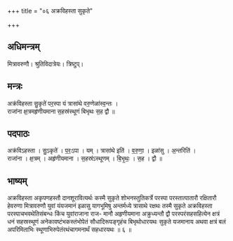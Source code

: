 +++
title = "०६ अक्रविहस्ता सुकृते"

+++
## अधिमन्त्रम्
मित्रावरुणौ। श्रुतिविदात्रेयः। त्रिष्टुप्।

## मन्त्रः
अक्र॑विहस्ता सु॒कृते॑ पर॒स्पा यं त्रासा॑थे वरु॒णेळा॑स्व॒न्तः ।  
राजा॑ना क्ष॒त्रमहृ॑णीयमाना स॒हस्र॑स्थूणं बिभृथः स॒ह द्वौ ॥

## पदपाठः
अक्र॑विऽहस्ता । सु॒ऽकृते॑ । प॒रः॒ऽपा । यम् । त्रासा॑थे इति॑ । व॒रु॒णा॒ । इळा॑सु । अ॒न्तरिति॑ ।  
राजा॑ना । क्ष॒त्रम् । अहृ॑णीयमाना । स॒हस्र॑ऽस्थूणम् । बि॒भृ॒थः॒ । स॒ह । द्वौ ॥

## भाष्यम्
अक्रविहस्ता अकृपणहस्तौ दानशूरावित्यर्थः कस्मै सुकृते शोभनस्तुतिकर्त्रे परस्पा परस्तात्पातारौ रक्षितारौ हेवरुणा मित्रावरुणौ युवां यंयजमानं इळासु यागभूमिषु अन्तर्मध्ये त्रासाथे रक्षथः तस्मै सुकृते अक्रविहस्ता परस्पाचभवथेतिसंबन्धः किंच युवांराजाना राज- मानौ अहृणीयमाना अक्रुध्यन्तौ द्वौ परस्परंसहसहित्येन क्षत्रं धनं सहस्रस्थूणं अनेकावष्टंभकस्तंभोपेतं सौधादिरूपङ्गृहंच बिभृथोधारयथः सुकृते यजमानाय अथवा क्षत्रं बलं अपरिमिताभिः स्थूणाभिरुपेतंरथंचागमनार्थं सहधारयथः ॥ ६ ॥